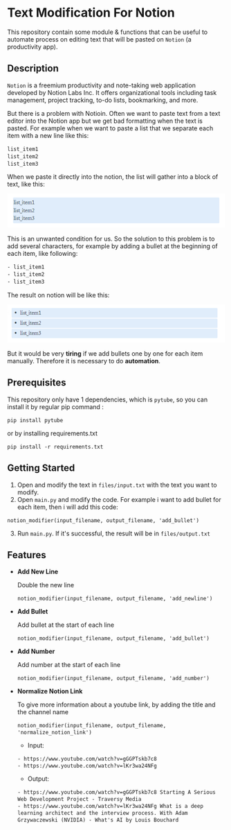 # Text Modification For Notion
This repository contain some module &amp; functions that can be useful to automate process on editing text that will be pasted on `Notion` (a productivity app).

## Description
`Notion` is a freemium productivity and note-taking web application developed by Notion Labs Inc. It offers organizational tools including task management, project tracking, to-do lists, bookmarking, and more.

But there is a problem with Notioin. Often we want to paste text from a text editor into the Notion app but we get bad formatting when the text is pasted. For example when we want to paste a list that we separate each item with a new line like this:

  ```sh
list_item1
list_item2
list_item3
  ```

When we paste it directly into the notion, the list will gather into a block of text, like this:

![1](images/1.PNG)

This is an unwanted condition for us. So the solution to this problem is to add several characters, for example by adding a bullet at the beginning of each item, like following:

  ```sh
- list_item1
- list_item2
- list_item3
  ```
The result on notion will be like this:

![2](images/2.PNG)

But it would be very **tiring** if we add bullets one by one for each item manually. Therefore it is necessary to do **automation**.

## Prerequisites

This repository only have 1 dependencies, which is `pytube`, so you can install it by regular pip command :
```
pip install pytube
```
or by installing requirements.txt
```
pip install -r requirements.txt
```

## Getting Started

1. Open and modify the text in `files/input.txt` with the text you want to modify.
2. Open `main.py` and modify the code. For example i want to add bullet for each item, then i will add this code:
  ```
  notion_modifier(input_filename, output_filename, 'add_bullet')
  ```
3. Run `main.py`. If it's successful, the result will be in `files/output.txt`

## Features
* **Add New Line**

  Double the new line

  ```
  notion_modifier(input_filename, output_filename, 'add_newline')
  ```
* **Add Bullet**

  Add bullet at the start of each line
  
  ```
  notion_modifier(input_filename, output_filename, 'add_bullet')
  ```
* **Add Number**

  Add number at the start of each line

  ```
  notion_modifier(input_filename, output_filename, 'add_number')
  ```
* **Normalize Notion Link**
  
  To give more information about a youtube link, by adding the title and the channel name 
  
  ```
  notion_modifier(input_filename, output_filename, 'normalize_notion_link')
  ```
  
  * Input:
  
  ```
  - https://www.youtube.com/watch?v=gGGPTskb7c8
  - https://www.youtube.com/watch?v=lKr3wa24NFg
  ```
  
  * Output:
  
  ```
  - https://www.youtube.com/watch?v=gGGPTskb7c8 Starting A Serious Web Development Project - Traversy Media
  - https://www.youtube.com/watch?v=lKr3wa24NFg What is a deep learning architect and the interview process. With Adam Grzywaczewski (NVIDIA) - What's AI by Louis Bouchard
  ```

